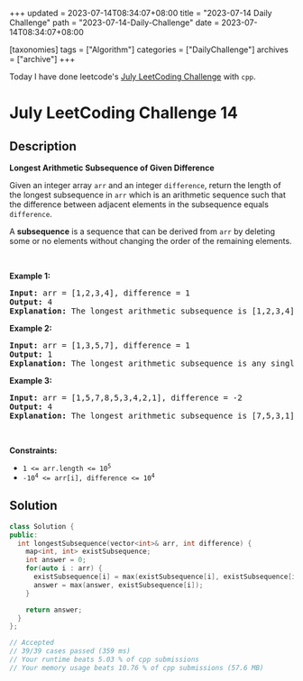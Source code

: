 +++
updated = 2023-07-14T08:34:07+08:00
title = "2023-07-14 Daily Challenge"
path = "2023-07-14-Daily-Challenge"
date = 2023-07-14T08:34:07+08:00

[taxonomies]
tags = ["Algorithm"]
categories = ["DailyChallenge"]
archives = ["archive"]
+++

Today I have done leetcode's [July LeetCoding Challenge](https://leetcode.com/problems/longest-arithmetic-subsequence-of-given-difference/) with `cpp`.

<!-- more -->

# July LeetCoding Challenge 14

## Description

**Longest Arithmetic Subsequence of Given Difference**

<p>Given an integer array <code>arr</code> and an integer <code>difference</code>, return the length of the longest subsequence in <code>arr</code> which is an arithmetic sequence such that the difference between adjacent elements in the subsequence equals <code>difference</code>.</p>

<p>A <strong>subsequence</strong> is a sequence that can be derived from <code>arr</code> by deleting some or no elements without changing the order of the remaining elements.</p>

<p>&nbsp;</p>
<p><strong class="example">Example 1:</strong></p>

<pre>
<strong>Input:</strong> arr = [1,2,3,4], difference = 1
<strong>Output:</strong> 4
<strong>Explanation: </strong>The longest arithmetic subsequence is [1,2,3,4].</pre>

<p><strong class="example">Example 2:</strong></p>

<pre>
<strong>Input:</strong> arr = [1,3,5,7], difference = 1
<strong>Output:</strong> 1
<strong>Explanation: </strong>The longest arithmetic subsequence is any single element.
</pre>

<p><strong class="example">Example 3:</strong></p>

<pre>
<strong>Input:</strong> arr = [1,5,7,8,5,3,4,2,1], difference = -2
<strong>Output:</strong> 4
<strong>Explanation: </strong>The longest arithmetic subsequence is [7,5,3,1].
</pre>

<p>&nbsp;</p>
<p><strong>Constraints:</strong></p>

<ul>
	<li><code>1 &lt;= arr.length &lt;= 10<sup>5</sup></code></li>
	<li><code>-10<sup>4</sup> &lt;= arr[i], difference &lt;= 10<sup>4</sup></code></li>
</ul>


## Solution

``` cpp
class Solution {
public:
  int longestSubsequence(vector<int>& arr, int difference) {
    map<int, int> existSubsequence;
    int answer = 0;
    for(auto i : arr) {
      existSubsequence[i] = max(existSubsequence[i], existSubsequence[i - difference] + 1);
      answer = max(answer, existSubsequence[i]);
    }

    return answer;
  }
};

// Accepted
// 39/39 cases passed (359 ms)
// Your runtime beats 5.03 % of cpp submissions
// Your memory usage beats 10.76 % of cpp submissions (57.6 MB)
```
